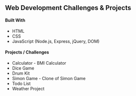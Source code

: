 <h2>Web Development Challenges & Projects</h2>


<h4>Built With</h4>
<ul>
  <li>HTML</li>
  <li>CSS</li>
  <li>JavaScript (Node.js, Express, jQuery, DOM)</li>
</ul>


<h4>Projects / Challenges</h4>
<ul>
  <li>Calculator - BMI Calculator</li>
  <li>Dice Game</li>
  <li>Drum Kit</li>
  <li>Simon Game - Clone of Simon Game</li>
  <li>Todo List</li>
  <li>Weather Project</li>
</ul>
